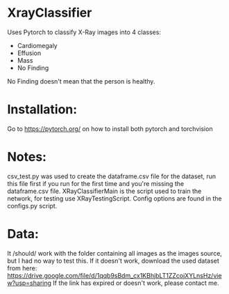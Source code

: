 # XrayClassifier

Uses Pytorch to classify X-Ray images into 4 classes:
- Cardiomegaly
- Effusion
- Mass
- No Finding

No Finding doesn't mean that the person is healthy.

# Installation:

Go to https://pytorch.org/ on how to install both pytorch and torchvision

# Notes:

csv_test.py was used to create the dataframe.csv file for the dataset, run this file first if you run for the first time and you're missing the dataframe.csv file.
XRayClassifierMain is the script used to train the network, for testing use XRayTestingScript.
Config options are found in the configs.py script.

# Data:

It /should/ work with the folder containing all images as the images source, but I had no way to test this. 
If it doesn't work, download the used dataset from here: 
https://drive.google.com/file/d/1qqb9sBdm_cx1KBhjbLT1ZZcojXYLnsHz/view?usp=sharing 
If the link has expired or doesn't work, please contact me.